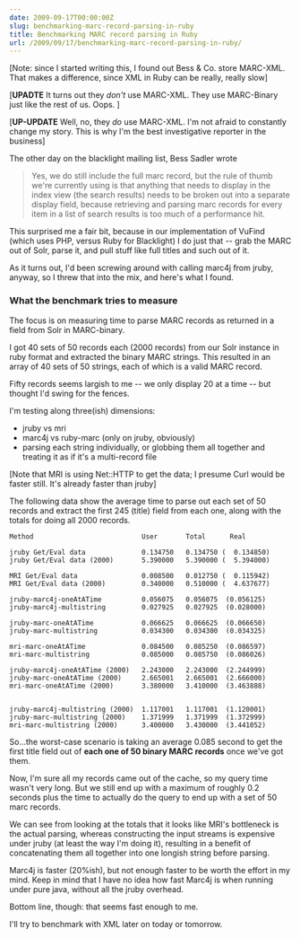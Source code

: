 ```yaml
---
date: 2009-09-17T00:00:00Z
slug: benchmarking-marc-record-parsing-in-ruby
title: Benchmarking MARC record parsing in Ruby
url: /2009/09/17/benchmarking-marc-record-parsing-in-ruby/
---
```


[Note: since I started writing this, I found out Bess & Co. store MARC-XML. That makes a difference, since XML in Ruby can be really, really slow]

[**UPADTE** It turns out they *don't* use MARC-XML. They use MARC-Binary just like the rest of us. Oops. ]

[**UP-UPDATE** Well, no, they *do* use MARC-XML. I'm not afraid to constantly change my story. This is why I'm the best investigative reporter in the business]

The other day on the blacklight mailing list, Bess Sadler wrote

> Yes, we do still include the full marc record, but the rule of thumb we're currently using is that anything that needs to display in the index view (the search results) needs to be broken out into a separate display field, because retrieving and parsing marc records for every item in a list of search results is too much of a performance hit.

This surprised me a fair bit, because in our implementation of VuFind (which uses PHP, versus Ruby for Blacklight) I do just that -- grab the MARC out of Solr, parse it, and pull stuff like full titles and such out of it.

As it turns out, I'd been screwing around with calling marc4j from jruby, anyway, so I threw that into the mix, and here's what I found.

### What the benchmark tries to measure

The focus is on measuring time to parse MARC records as returned in a field from Solr in MARC-binary.

I got 40 sets of 50 records each (2000 records) from our Solr instance in ruby format and extracted the binary MARC strings. This resulted in an array of 40 sets of 50 strings, each of which is a valid MARC record.

Fifty records seems largish to me -- we only display 20 at a time -- but thought I'd swing for the fences.

I'm testing along three(ish) dimensions:

* jruby vs mri
* marc4j vs ruby-marc (only on jruby, obviously)
* parsing each string individually, or globbing them all together and treating it as if it's a multi-record file

[Note that MRI is using Net::HTTP to get the data; I presume Curl would be faster still. It's already faster than jruby]

The following data show the average time to parse out each set of 50 records and extract the first 245 (title) field from each one, along with the totals for doing all 2000 records.

    Method                           User       Total      Real

    jruby Get/Eval data              0.134750   0.134750 (  0.134850)
    jruby Get/Eval data (2000)       5.390000   5.390000 (  5.394000)

    MRI Get/Eval data                0.008500   0.012750 (  0.115942)
    MRI Get/Eval data (2000)         0.340000   0.510000 (  4.637677)

    jruby-marc4j-oneAtATime          0.056075   0.056075  (0.056125)
    jruby-marc4j-multistring         0.027925   0.027925  (0.028000)

    jruby-marc-oneAtATime            0.066625   0.066625  (0.066650)
    jruby-marc-multistring           0.034300   0.034300  (0.034325)

    mri-marc-oneAtATime              0.084500   0.085250  (0.086597)
    mri-marc-multistring             0.085000   0.085750  (0.086026)

    jruby-marc4j-oneAtATime (2000)   2.243000   2.243000  (2.244999)
    jruby-marc-oneAtATime (2000)     2.665001   2.665001  (2.666000)
    mri-marc-oneAtATime (2000)       3.380000   3.410000  (3.463888)


    jruby-marc4j-multistring (2000)  1.117001   1.117001  (1.120001)
    jruby-marc-multistring (2000)    1.371999   1.371999  (1.372999)
    mri-marc-multistring (2000)      3.400000   3.430000  (3.441052)


So...the worst-case scenario is taking an average 0.085 second to get the first title field out of **each one of 50 binary MARC records** once we've got them.

Now, I'm sure all my records came out of the cache, so my query time wasn't very long. But we still end up with a maximum of roughly 0.2 seconds plus the time to actually do the query to end up with a set of 50 marc records.

We can see from looking at the totals that it looks like MRI's bottleneck is
the actual parsing, whereas constructing the input streams is expensive under jruby (at least the way I'm doing it), resulting in a benefit of concatenating them all together into one longish string before parsing.

Marc4j is faster (20%ish), but not enough faster to be worth the effort in my mind. Keep in mind that I have no idea how fast Marc4j is when running under pure java, without all the jruby overhead.

Bottom line, though: that seems fast enough to me.

I'll try to benchmark with XML later on today or tomorrow.
